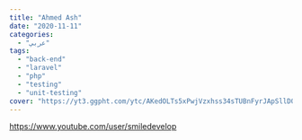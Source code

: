 ```yaml
---
title: "Ahmed Ash"
date: "2020-11-11"
categories:
  - "عربي"
tags:
  - "back-end"
  - "laravel"
  - "php"
  - "testing"
  - "unit-testing"
cover: "https://yt3.ggpht.com/ytc/AKedOLTs5xPwjVzxhss34sTUBnFyrJApSllD0pa3oQaOhw=s88-c-k-c0x00ffffff-no-rj"
---
```


https://www.youtube.com/user/smiledevelop
